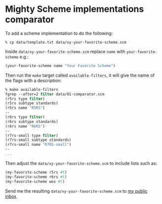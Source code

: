 # Mighty Scheme implementations comparator

To add a scheme implementation to do the following:

```shell
% cp data/template.txt data/xy-your-favorite-scheme.scm
```

Inside `data/xy-your-favorite-scheme.scm` replace `name` with
`your-favorite-scheme` e.g.:

```scheme
(your-favorite-scheme name "Your Favorite Scheme")
```

Then run the `make` target called `available-filters`, it will give
the name of the flags with a description:

```scheme
% make available-filters
fgrep --after=2 filter data/01-comparator.scm
(r5rs type filter)
(r5rs subtype standards)
(r5rs name "R5RS")
--
(r6rs type filter)
(r6rs subtype standards)
(r6rs name "R6RS")
--
(r7rs-small type filter)
(r7rs-small subtype standards)
(r7rs-small name "R7RS-small")
--
...
```

Then adjust the `data/xy-your-favorite-scheme.scm` to include
lists such as:

```scheme
(my-favorite-scheme r5rs #t)
(my-favorite-scheme r6rs #t)
(my-favorite-scheme wos #t)
```

Send me the resulting `data/xy-your-favorite-scheme.scm` to [my public
inbox](mailto:~amirouche/public-inbox@lists.sr.ht).

